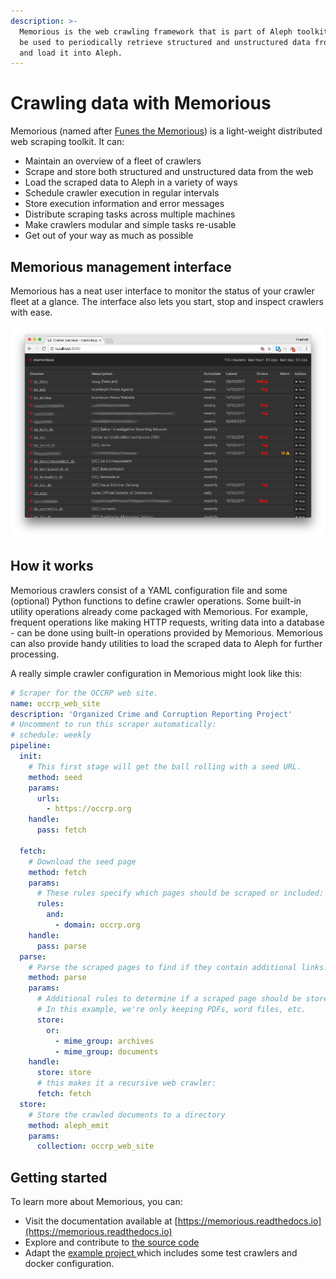 ```yaml
---
description: >-
  Memorious is the web crawling framework that is part of Aleph toolkit. It can
  be used to periodically retrieve structured and unstructured data from the web
  and load it into Aleph.
---
```


# Crawling data with Memorious

Memorious \(named after [Funes the Memorious](https://en.wikipedia.org/wiki/Funes_the_Memorious)\) is a light-weight distributed web scraping toolkit. It can:

* Maintain an overview of a fleet of crawlers
* Scrape and store both structured and unstructured data from the web
* Load the scraped data to Aleph in a variety of ways
* Schedule crawler execution in regular intervals
* Store execution information and error messages
* Distribute scraping tasks across multiple machines
* Make crawlers modular and simple tasks re-usable
* Get out of your way as much as possible

## Memorious management interface

Memorious has a neat user interface to monitor the status of your crawler fleet at a glance. The interface also lets you start, stop and inspect crawlers with ease.

![](../.gitbook/assets/memorious-ui.png)

## How it works

Memorious crawlers consist of a YAML configuration file and some \(optional\) Python functions to define crawler operations. Some built-in utility operations already come packaged with Memorious. For example, frequent operations like making HTTP requests, writing data into a database - can be done using built-in operations provided by Memorious. Memorious can also provide handy utilities to load the scraped data to Aleph for further processing.

A really simple crawler configuration in Memorious might look like this:

```yaml
# Scraper for the OCCRP web site.
name: occrp_web_site
description: 'Organized Crime and Corruption Reporting Project'
# Uncomment to run this scraper automatically:
# schedule: weekly
pipeline:
  init:
    # This first stage will get the ball rolling with a seed URL.
    method: seed
    params:
      urls:
        - https://occrp.org
    handle:
      pass: fetch

  fetch:
    # Download the seed page
    method: fetch
    params:
      # These rules specify which pages should be scraped or included:
      rules:
        and:
          - domain: occrp.org
    handle:
      pass: parse
  parse:
    # Parse the scraped pages to find if they contain additional links.
    method: parse
    params:
      # Additional rules to determine if a scraped page should be stored or not.
      # In this example, we're only keeping PDFs, word files, etc.
      store:
        or:
          - mime_group: archives
          - mime_group: documents
    handle:
      store: store
      # this makes it a recursive web crawler:
      fetch: fetch
  store:
    # Store the crawled documents to a directory
    method: aleph_emit
    params:
      collection: occrp_web_site
```

## Getting started

To learn more about Memorious, you can:

* Visit the documentation available at [https://memorious.readthedocs.io](https://memorious.readthedocs.io)
* Explore and contribute to [the source code](https://github.com/alephdata/visdesktop)
* Adapt the [example project ](https://github.com/alephdata/memorious/tree/master/example)which includes some test crawlers and docker configuration.

